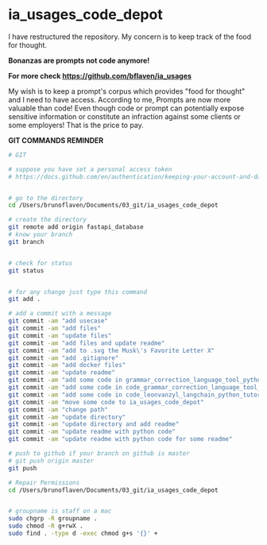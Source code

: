 # ia_usages_code_depot


I have restructured the repository. My concern is to keep track of the food for thought.

**Bonanzas are prompts not code anymore!**

**For more check https://github.com/bflaven/ia_usages**


My wish is to keep a prompt's corpus which provides "food for thought" and I need to have access. According to me, Prompts are now more valuable than code! Even though code or prompt can potentially expose sensitive information or constitute an infraction against some clients or some employers!  That is the price to pay.


**GIT COMMANDS REMINDER**

```bash
# GIT

# suppose you have set a personal access token
# https://docs.github.com/en/authentication/keeping-your-account-and-data-secure/creating-a-personal-access-token


# go to the directory
cd /Users/brunoflaven/Documents/03_git/ia_usages_code_depot

# create the directory
git remote add origin fastapi_database
# know your branch
git branch


# check for status
git status


# for any change just type this command
git add .

# add a commit with a message
git commit -am "add usecase"
git commit -am "add files"
git commit -am "update files"
git commit -am "add files and update readme"
git commit -am "add to .svg the Musk\'s Favorite Letter X"
git commit -am "add .gitignore"
git commit -am "add docker files"
git commit -am "update readme"
git commit -am "add some code in grammar_correction_language_tool_python"
git commit -am "add some code in code_grammar_correction_language_tool_python"
git commit -am "add some code in code_leonvanzyl_langchain_python_tutorial and code_grammar_correction_language_tool_python"
git commit -am "move some code to ia_usages_code_depot"
git commit -am "change path"
git commit -am "update directory"
git commit -am "update directory and add readme"
git commit -am "update readme with python code"
git commit -am "update readme with python code for some readme"

# push to github if your branch on github is master
# git push origin master
git push

# Repair Permissions
cd /Users/brunoflaven/Documents/03_git/ia_usages_code_depot


# groupname is staff on a mac
sudo chgrp -R groupname .
sudo chmod -R g+rwX .
sudo find . -type d -exec chmod g+s '{}' +




```